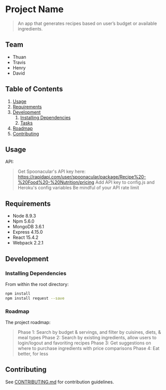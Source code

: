 # Project Name

> An app that generates recipes based on user’s budget or available ingredients.

## Team

  - Thuan
  - Travis
  - Henry
  - David

## Table of Contents

1. [Usage](#Usage)
1. [Requirements](#requirements)
1. [Development](#development)
    1. [Installing Dependencies](#installing-dependencies)
    1. [Tasks](#tasks)
1. [Roadmap](#roadmap)
1. [Contributing](#contributing)

## Usage
API:
> Get Spoonacular's API key here: https://rapidapi.com/user/spoonacular/package/Recipe%20-%20Food%20-%20Nutrition/pricing
> Add API key to config.js and Heroku's config variables
> Be mindful of your API rate limit


## Requirements

- Node 8.9.3
- Npm 5.6.0
- MongoDB 3.6.1
- Express 4.15.0
- React 15.4.2
- Webpack 2.2.1

## Development

### Installing Dependencies

From within the root directory:

```sh
npm install
npm install request --save

```

### Roadmap

The project roadmap:
> Phase 1: Search by budget & servings, and filter by cuisines, diets, & meal types
> Phase 2: Search by existing ingredients, allow users to login/logout and favoriting recipes
> Phase 3: Get suggestions on where to purchase ingredients with price comparisons
> Phase 4: Eat better, for less

## Contributing

See [CONTRIBUTING.md](CONTRIBUTING.md) for contribution guidelines.
